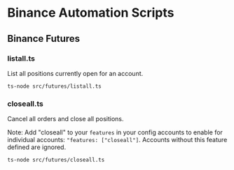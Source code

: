# Binance Automation Scripts

## Binance Futures
### listall.ts
List all positions currently open for an account.

```
ts-node src/futures/listall.ts
```


### closeall.ts
Cancel all orders and close all positions.

Note: Add "closeall" to your `features` in your config accounts to enable for individual accounts: `"features: ["closeall"]`. Accounts without this feature defined are ignored.

```
ts-node src/futures/closeall.ts
```